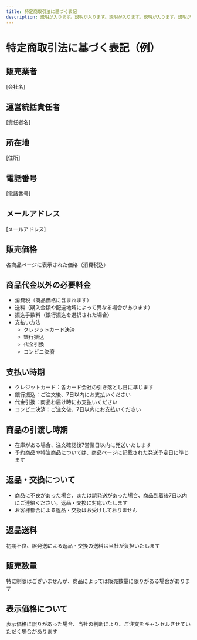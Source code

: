 ```yaml
---
title: 特定商取引法に基づく表記
description: 説明が入ります。説明が入ります。説明が入ります。説明が入ります。説明が入ります。
---
```

# 特定商取引法に基づく表記（例）
## 販売業者
[会社名]

## 運営統括責任者
[責任者名]

## 所在地
[住所]

## 電話番号
[電話番号]

## メールアドレス
[メールアドレス]

## 販売価格
各商品ページに表示された価格（消費税込）

## 商品代金以外の必要料金
- 消費税（商品価格に含まれます）
- 送料（購入金額や配送地域によって異なる場合があります）
- 振込手数料（銀行振込を選択された場合）
- 支払い方法
    - クレジットカード決済
    - 銀行振込
    - 代金引換
    - コンビニ決済

## 支払い時期
- クレジットカード：各カード会社の引き落とし日に準じます
- 銀行振込：ご注文後、7日以内にお支払いください
- 代金引換：商品お届け時にお支払いください
- コンビニ決済：ご注文後、7日以内にお支払いください

## 商品の引渡し時期
- 在庫がある場合、注文確認後7営業日以内に発送いたします
- 予約商品や特注商品については、商品ページに記載された発送予定日に準じます

## 返品・交換について
- 商品に不良があった場合、または誤発送があった場合、商品到着後7日以内にご連絡ください。返品・交換に対応いたします
- お客様都合による返品・交換はお受けしておりません

## 返品送料
初期不良、誤発送による返品・交換の送料は当社が負担いたします

## 販売数量
特に制限はございませんが、商品によっては販売数量に限りがある場合があります

## 表示価格について
表示価格に誤りがあった場合、当社の判断により、ご注文をキャンセルさせていただく場合があります
